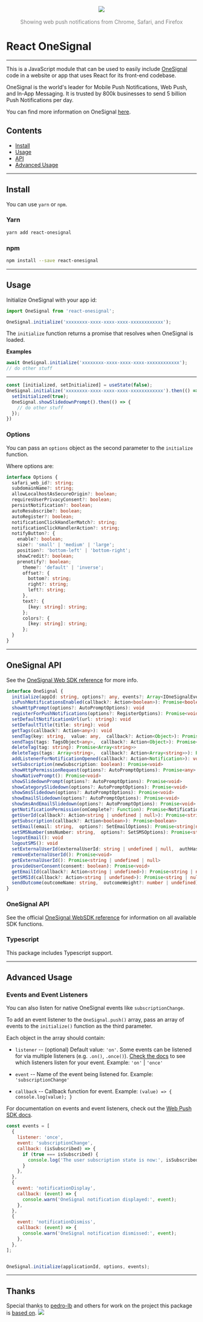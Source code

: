 <p align="center">
  <img src="https://media.onesignal.com/cms/Website%20Layout/logo-red.svg"/>
  <br/>
  <br/>
  <span style="color: grey !important">Showing web push notifications from Chrome, Safari, and Firefox</span>
</p>

# React OneSignal
---

This is a JavaScript module that can be used to easily include [OneSignal](https://onesignal.com/) code in a website or app that uses React for its front-end codebase.

OneSignal is the world's leader for Mobile Push Notifications, Web Push, and In-App Messaging. It is trusted by 800k businesses to send 5 billion Push Notifications per day.

You can find more information on OneSignal [here](https://onesignal.com/).

## Contents
- [Install](#install)
- [Usage](#usage)
- [API](#onesignal-api)
- [Advanced Usage](#advanced-usage)

---
## Install

You can use `yarn` or `npm`.


### Yarn

```bash
yarn add react-onesignal
```

### npm

```bash
npm install --save react-onesignal
```

---
## Usage

Initialize OneSignal with your app id:

```js
import OneSignal from 'react-onesignal';

OneSignal.initialize('xxxxxxxx-xxxx-xxxx-xxxx-xxxxxxxxxxxx');
```

The `initialize` function returns a promise that resolves when OneSignal is loaded.

**Examples**
```js
await OneSignal.initialize('xxxxxxxx-xxxx-xxxx-xxxx-xxxxxxxxxxxx');
// do other stuff
```
---

```js
const [initialized, setInitialized] = useState(false);
OneSignal.initialize('xxxxxxxx-xxxx-xxxx-xxxx-xxxxxxxxxxxx').then(() => {
  setInitialized(true);
  OneSignal.showSlidedownPrompt().then(() => {
    // do other stuff
  });
})
```

### Options
You can pass an `options` object as the second parameter to the `initialize` function.

Where options are:

```ts
interface Options {
  safari_web_id?: string;
  subdomainName?: string;
  allowLocalhostAsSecureOrigin?: boolean;
  requiresUserPrivacyConsent?: boolean;
  persistNotification?: boolean;
  autoResubscribe?: boolean;
  autoRegister?: boolean;
  notificationClickHandlerMatch?: string;
  notificationClickHandlerAction?: string;
  notifyButton?: {
    enable?: boolean;
    size?: 'small' | 'medium' | 'large';
    position?: 'bottom-left' | 'bottom-right';
    showCredit?: boolean;
    prenotify?: boolean;
      theme?: 'default' | 'inverse';
      offset?: {
        bottom?: string;
        right?: string;
        left?: string;
      },
      text?: {
        [key: string]: string;
      };
      colors?: {
        [key: string]: string;
      };
  }
}
```

---
## OneSignal API
See the [OneSignal Web SDK reference](https://documentation.onesignal.com/docs/web-push-sdk) for more info.

```ts
interface OneSignal {
  initialize(appId: string, options?: any, events?: Array<IOneSignalEvent>): Promise<void>
  isPushNotificationsEnabled(callback?: Action<boolean>): Promise<boolean>
  showHttpPrompt(options?: AutoPromptOptions): void
  registerForPushNotifications(options?: RegisterOptions): Promise<void>
  setDefaultNotificationUrl(url: string): void
  setDefaultTitle(title: string): void
  getTags(callback?: Action<any>): void
  sendTag(key: string,  value: any,  callback?: Action<Object>): Promise<Object | null>
  sendTags(tags: TagsObject<any>,  callback?: Action<Object>): Promise<Object | null>
  deleteTag(tag: string): Promise<Array<string>>
  deleteTags(tags: Array<string>,  callback?: Action<Array<string>>): Promise<Array<string>>
  addListenerForNotificationOpened(callback?: Action<Notification>): void
  setSubscription(newSubscription: boolean): Promise<void>
  showHttpPermissionRequest(options?: AutoPromptOptions): Promise<any>
  showNativePrompt(): Promise<void>
  showSlidedownPrompt(options?: AutoPromptOptions): Promise<void>
  showCategorySlidedown(options?: AutoPromptOptions): Promise<void>
  showSmsSlidedown(options?: AutoPromptOptions): Promise<void>
  showEmailSlidedown(options?: AutoPromptOptions): Promise<void>
  showSmsAndEmailSlidedown(options?: AutoPromptOptions): Promise<void>
  getNotificationPermission(onComplete?: Function): Promise<NotificationPermission>
  getUserId(callback?: Action<string | undefined | null>): Promise<string | undefined | null>
  getSubscription(callback?: Action<boolean>): Promise<boolean>
  setEmail(email: string,  options?: SetEmailOptions): Promise<string|null>
  setSMSNumber(smsNumber: string,  options?: SetSMSOptions): Promise<string | null>
  logoutEmail(): void
  logoutSMS(): void
  setExternalUserId(externalUserId: string | undefined | null,  authHash?: string): Promise<void>
  removeExternalUserId(): Promise<void>
  getExternalUserId(): Promise<string | undefined | null>
  provideUserConsent(consent: boolean): Promise<void>
  getEmailId(callback?: Action<string | undefined>): Promise<string | null | undefined>
  getSMSId(callback?: Action<string | undefined>): Promise<string | null | undefined>
  sendOutcome(outcomeName: string,  outcomeWeight?: number | undefined): Promise<void>
}
```

### OneSignal API
See the official [OneSignal WebSDK reference](https://documentation.onesignal.com/docs/web-push-sdk) for information on all available SDK functions.

### Typescript
This package includes Typescript support.

---
## Advanced Usage
### Events and Event Listeners
You can also listen for native OneSignal events like `subscriptionChange`.

To add an event listener to the `OneSignal.push()` array, pass an array of events to the `initialize()` function as the third parameter.

Each object in the array should contain:
* `listener` -- (optional) Default value: `'on'`.
Some events can be listened for via multiple listeners (e.g. `.on()`, `.once()`).
[Check the docs](https://documentation.onesignal.com/docs/web-push-sdk) to see which listeners listen for your event.
Example: `'on'` | `'once'`

* `event` -- Name of the event being listened for.
Example: `'subscriptionChange'`

* `callback` -- Callback function for event.
Example: `(value) => { console.log(value); }`

For documentation on events and event listeners, check out the [Web Push SDK docs](https://documentation.onesignal.com/docs/web-push-sdk).

```js
const events = [
  {
    listener: 'once',
    event: 'subscriptionChange',
    callback: (isSubscribed) => {
      if (true === isSubscribed) {
        console.log('The user subscription state is now:', isSubscribed);
      }
    },
  },
  {
    event: 'notificationDisplay',
    callback: (event) => {
      console.warn('OneSignal notification displayed:', event);
    },
  },
  {
    event: 'notificationDismiss',
    callback: (event) => {
      console.warn('OneSignal notification dismissed:', event);
    },
  },
];


OneSignal.initialize(applicationId, options, events);
```

---
## Thanks
Special thanks to [pedro-lb](https://github.com/pedro-lb) and others for work on the project this package is [based on](https://github.com/pedro-lb/react-onesignal).
<a href="https://github.com/onesignal/react-onesignal/graphs/contributors">
  <img src="https://user-images.githubusercontent.com/11739227/119415383-1d354700-bcb7-11eb-946d-01c40cd07010.png" />
</a>